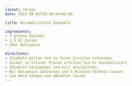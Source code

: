 ```yaml
---
layout: recipe
date: 2021-08-01T18:38:06+02:00

title: Karamelisierte Zwiebeln

ingredients:
- 1 grosse Zwiebel
- 1.5 EL Zucker
- 50ml Balsamico

directions:
- Zwiebeln pellen und in feine Streifen schneiden
- Zucker in kleiner Pfanne erhitzen bis er karamelisiert
- Zwiebeln hinzugeben und kurz anschwitzen
- Mit Balsamico ablöschen und 5 Minuten köcheln lassen
- Vom Herd nehmen und abkühlen lassen
---
```

